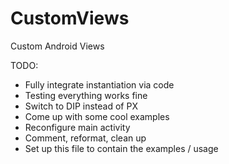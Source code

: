 # CustomViews
Custom Android Views

TODO: 
- Fully integrate instantiation via code 
- Testing everything works fine
- Switch to DIP instead of PX
- Come up with some cool examples
- Reconfigure main activity
- Comment, reformat, clean up
- Set up this file to contain the examples / usage
